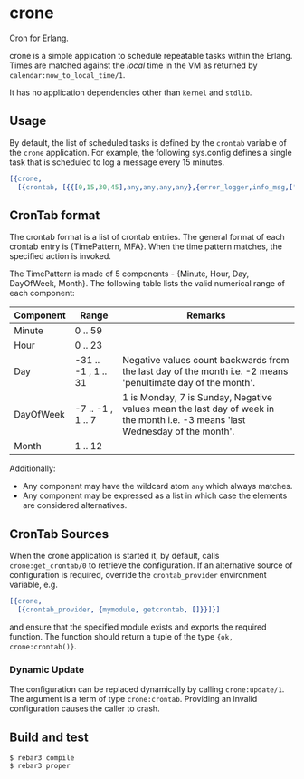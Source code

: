 # crone

Cron for Erlang.

crone is a simple application to schedule repeatable tasks within the Erlang. Times are matched against the _local_ time in the VM as returned by `calendar:now_to_local_time/1`.

It has no application dependencies other than `kernel` and `stdlib`.

## Usage
By default, the list of scheduled tasks is defined by the `crontab` variable
of the `crone` application. For example, the following sys.config defines a
single task that is scheduled to log a message every 15 minutes.

```erlang
[{crone, 
  [{crontab, [{{[0,15,30,45],any,any,any,any},{error_logger,info_msg,["Hello world.~n"]}}]}]}].
```

## CronTab format
The crontab format is a list of crontab entries. The general format of each
crontab entry is {TimePattern, MFA}. When the time pattern matches, the
specified action is invoked.

The TimePattern is made of 5 components - {Minute, Hour, Day, DayOfWeek, Month}. The
following table lists the valid numerical range of each component:

Component | Range               | Remarks
----------|---------------------|----------------------
Minute    |             0 .. 59 |
Hour      |             0 .. 23 |
Day       | -31 .. -1 , 1 .. 31 | Negative values count backwards from the last day of the month i.e. -2 means 'penultimate day of the month'.
DayOfWeek |  -7 .. -1 , 1 ..  7 | 1 is Monday, 7 is Sunday, Negative values mean the last day of week in the month i.e. -3 means 'last Wednesday of the month'.
Month     |             1 .. 12 |

Additionally:

- Any component may have the wildcard atom `any` which always matches.
- Any component may be expressed as a list in which case the elements are considered alternatives.

## CronTab Sources
When the crone application is started it, by default, calls `crone:get_crontab/0` to retrieve the configuration. If an alternative source of configuration is required, override the `crontab_provider` environment variable, e.g.

```erlang
[{crone, 
  [{crontab_provider, {mymodule, getcrontab, []}}]}]
```
and ensure that the specified module exists and exports the required function. The function should return a tuple of the type `{ok, crone:crontab()}`.

### Dynamic Update
The configuration can be replaced dynamically by calling `crone:update/1`. The argument is a term of type `crone:crontab`. Providing an invalid configuration causes the caller to crash.


## Build and test

    $ rebar3 compile
    $ rebar3 proper
    
